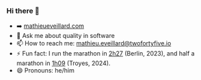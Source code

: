 ### Hi there 👋

<!--
**mathieueveillard/mathieueveillard** is a ✨ _special_ ✨ repository because its `README.md` (this file) appears on your GitHub profile.
-->

- ➡️ [mathieueveillard.com](https://www.mathieueveillard.com/)
- 💬 Ask me about quality in software
- 📫 How to reach me: [mathieu.eveillard@twofortyfive.io](mathieu.eveillard@twofortyfive.io)
- ⚡ Fun fact: I run the marathon in [2h27](https://berlin.r.mikatiming.com/2023/?content=detail&fpid=search&pid=search&idp=HCH3C0OH74159&lang=DE&event=BML&event_main_group=BMW+BERLIN+MARATHON&search%5Bname%5D=Eveillard&search_event=BML) (Berlin, 2023), and half a marathon in [1h09](https://www.timepulse.fr/epreuves/resultats/2637) (Troyes, 2024).
- 😄 Pronouns: he/him
